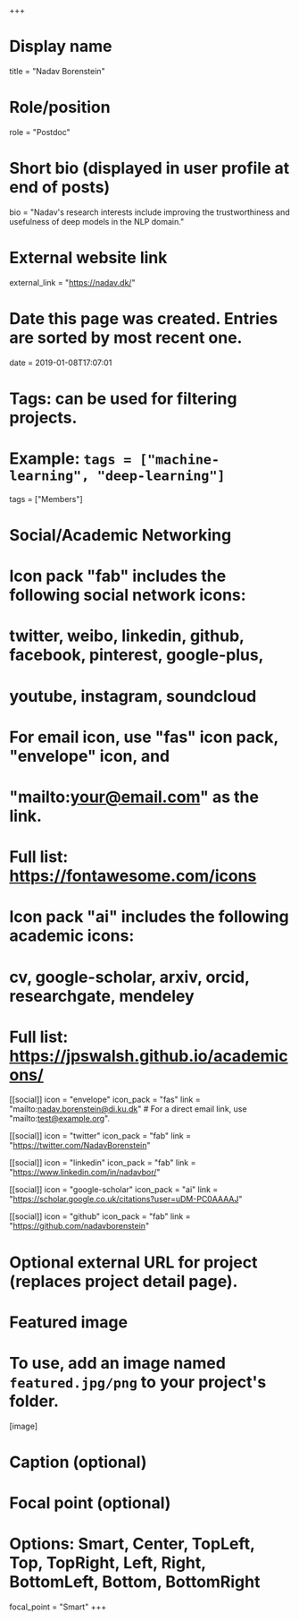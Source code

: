 +++
# Display name
title = "Nadav Borenstein"

# Role/position
role = "Postdoc"

# Short bio (displayed in user profile at end of posts)
bio = "Nadav's research interests include improving the trustworthiness and usefulness of deep models in the NLP domain."

# External website link
external_link = "https://nadav.dk/"

# Date this page was created. Entries are sorted by most recent one.
date = 2019-01-08T17:07:01

# Tags: can be used for filtering projects.
# Example: `tags = ["machine-learning", "deep-learning"]`
tags = ["Members"]

# Social/Academic Networking
#
# Icon pack "fab" includes the following social network icons:
#
#   twitter, weibo, linkedin, github, facebook, pinterest, google-plus,
#   youtube, instagram, soundcloud
#
#   For email icon, use "fas" icon pack, "envelope" icon, and
#   "mailto:your@email.com" as the link.
#
#   Full list: https://fontawesome.com/icons
#
# Icon pack "ai" includes the following academic icons:
#
#   cv, google-scholar, arxiv, orcid, researchgate, mendeley
#
#   Full list: https://jpswalsh.github.io/academicons/

[[social]]
icon = "envelope"
icon_pack = "fas"
link = "mailto:nadav.borenstein@di.ku.dk"  # For a direct email link, use "mailto:test@example.org".

[[social]]
icon = "twitter"
icon_pack = "fab"
link = "https://twitter.com/NadavBorenstein"

[[social]]
icon = "linkedin"
icon_pack = "fab"
link = "https://www.linkedin.com/in/nadavbor/"

[[social]]
icon = "google-scholar"
icon_pack = "ai"
link = "https://scholar.google.co.uk/citations?user=uDM-PC0AAAAJ"

[[social]]
icon = "github"
icon_pack = "fab"
link = "https://github.com/nadavborenstein"


# Optional external URL for project (replaces project detail page).

# Featured image
# To use, add an image named `featured.jpg/png` to your project's folder. 
[image]
  # Caption (optional)

  # Focal point (optional)
  # Options: Smart, Center, TopLeft, Top, TopRight, Left, Right, BottomLeft, Bottom, BottomRight
  focal_point = "Smart"
+++
